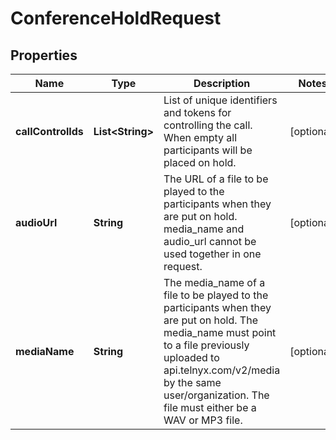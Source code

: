 

# ConferenceHoldRequest


## Properties

Name | Type | Description | Notes
------------ | ------------- | ------------- | -------------
**callControlIds** | **List&lt;String&gt;** | List of unique identifiers and tokens for controlling the call. When empty all participants will be placed on hold. |  [optional]
**audioUrl** | **String** | The URL of a file to be played to the participants when they are put on hold. media_name and audio_url cannot be used together in one request. |  [optional]
**mediaName** | **String** | The media_name of a file to be played to the participants when they are put on hold. The media_name must point to a file previously uploaded to api.telnyx.com/v2/media by the same user/organization. The file must either be a WAV or MP3 file. |  [optional]



